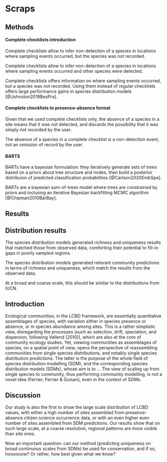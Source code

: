 # Scraps

## Methods

#### Complete checklists introduction

Complete checklists allow to infer non-detection of a species in locations
where sampling events occurred, but the species was not recorded.

Complete checklists allow to infer non-detection of a species in locations
where sampling events occurred and other species were detected.

Complete checklists offers information on where sampling events occurred, but
a species was not recorded. Using them instead of regular checklists offers
large performance gains in species distribution models [@Johnston2019BesPra].

#### Complete checklists to presence-absence format

Given that we used complete checklists only, the absence of a species in a
site means that it was not detected, and discards the possibility that it was
simply not recorded by the user. 

The absence of a species in a complete checklist _is_ a non-detection event,
not an omission of record by the user.

#### BARTS

BARTs have a bayesian formulation: they iteratively generate sets of trees based
on a priors about tree structure and nodes, then build a posterior distribuion
of predicted classification probabilities [@Carlson2020EmbSpe]. 

BARTs are a bayesian sum-of-trees model where trees are constrained by priors
and inclusing an iterative Bayesian backfitting MCMC algorithm
[@Chipman2010BarBay]. 

## Results

## Distribution results

The species distribution models generated richness and uniqueness results that
matched those from observed data, comforting their potential to fill-in gaps in
poorly sampled regions. 

The species distribution models generated relevant community predictions in
terms of richness and uniqueness, which match the results from the
observed data.

At a broad and coarse scale, this should be similar to the distributions from
IUCN.

## Introduction

Ecological communities, in the LCBD framework, are essentially quantitative
assemblages of species, with variation either in species presence or absence, or
in species abundance among sites. This is a rather simplistic view, disregarding
the processes (such as selection, drift, speciation, and dispersion, following
Vellend (2010)), which are also at the core of community ecology studies. Yet,
viewing communities as assemblages of species, on a spatial point of view, opens
the perspective of reassembling communities from single species distributions,
and notably single species distribution _predictions_. The latter is the purpose
of the whole field of species distribution modelling (SDM), and the
corresponding species distribution models (SDMs), whose aim is to ... The view
of scaling up from single species to community, thus performing community
modelling, is not a novel idea (Ferrier, Ferrier & Guisan), even in the context
of SDMs. 

## Discussion

Our study is also the first to show the large scale distribution of LCBD values,
with either a high number of sites assembled from presence-absence citizen
science occurrence data, or with an even higher even number of sites assembled
from SDM predictions. Our results show that on such large scale, at a coarse
resolution, regional patterns are more visible than site ones.

Now an important question: can our method (predicting uniqueness on broad
continuous scales from SDMs) be used for conservation, and if so, hoooooow? Or
rather, how best given what we know?